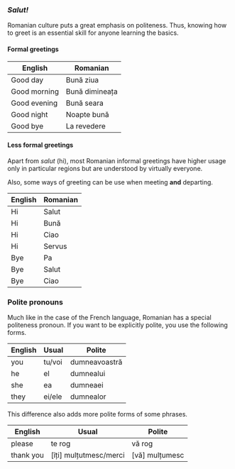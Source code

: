 ### *Salut!*

Romanian culture puts a great emphasis on politeness. Thus, knowing how to greet
is an essential skill for anyone learning the basics.

#### Formal greetings

| English      | Romanian       |
|--------------|----------------|
| Good day     | Bună ziua      |
| Good morning | Bună dimineața |
| Good evening | Bună seara     |
| Good night   | Noapte bună    |
| Good bye     | La revedere    |

#### Less formal greetings

Apart from *salut* (hi), most Romanian informal greetings have higher usage only
in particular regions but are understood by virtually everyone.

Also, some ways of greeting can be use when meeting **and** departing.

| English | Romanian |
|---------|----------|
| Hi      | Salut    |
| Hi      | Bună     |
| Hi      | Ciao     |
| Hi      | Servus   |
| Bye     | Pa       |
| Bye     | Salut    |
| Bye     | Ciao     |

### Polite pronouns

Much like in the case of the French language, Romanian has a special politeness pronoun.
If you want to be explicitly polite, you use the following forms.

| English | Usual  | Polite        |
|---------|--------|---------------|
| you     | tu/voi | dumneavoastră |
| he      | el     | dumnealui     |
| she     | ea     | dumneaei      |
| they    | ei/ele | dumnealor     |

This difference also adds more polite forms of some phrases.

| English   | Usual                  | Polite         |
|-----------|------------------------|----------------|
| please    | te rog                 | vă rog         |
| thank you | [îți] mulțutmesc/merci | [vă] mulțumesc |
